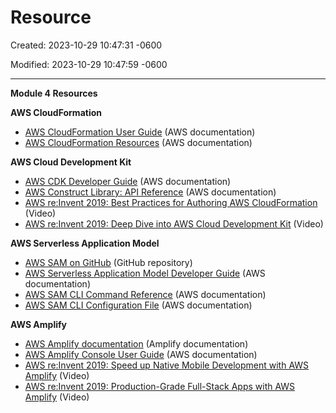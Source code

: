 # Resource

Created: 2023-10-29 10:47:31 -0600

Modified: 2023-10-29 10:47:59 -0600

---

**Module 4 Resources**



**AWS CloudFormation**

- [AWS CloudFormation User Guide](https://docs.aws.amazon.com/AWSCloudFormation/latest/UserGuide/Welcome.html) (AWS documentation)
- [AWS CloudFormation Resources](https://aws.amazon.com/cloudformation/resources/) (AWS documentation)

**AWS Cloud Development Kit**

- [AWS CDK Developer Guide](https://docs.aws.amazon.com/cdk/latest/guide/getting_started.html) (AWS documentation)
- [AWS Construct Library: API Reference](https://docs.aws.amazon.com/cdk/api/latest/docs/aws-construct-library.html) (AWS documentation)
- [AWS re:Invent 2019: Best Practices for Authoring AWS CloudFormation](https://www.youtube.com/watch?v=bJHHQM7GGro) (Video)
- [AWS re:Invent 2019: Deep Dive into AWS Cloud Development Kit](https://www.youtube.com/watch?v=9As_ZIjUGmY) (Video)

**AWS Serverless Application Model**

- [AWS SAM on GitHub](https://github.com/awslabs/serverless-application-model) (GitHub repository)
- [AWS Serverless Application Model Developer Guide](https://docs.aws.amazon.com/serverless-application-model/latest/developerguide/what-is-sam.html) (AWS documentation)
- [AWS SAM CLI Command Reference](https://docs.aws.amazon.com/serverless-application-model/latest/developerguide/serverless-sam-cli-command-reference.html) (AWS documentation)
- [AWS SAM CLI Configuration File](https://docs.aws.amazon.com/serverless-application-model/latest/developerguide/serverless-sam-cli-config.html) (AWS documentation)

**AWS Amplify**

- [AWS Amplify documentation](https://docs.amplify.aws/start) (Amplify documentation)
- [AWS Amplify Console User Guide](https://docs.aws.amazon.com/amplify/latest/userguide/welcome.html) (AWS documentation)
- [AWS re:Invent 2019: Speed up Native Mobile Development with AWS Amplify](https://www.youtube.com/watch?v=K3hLlHNCjbQ) (Video)
- [AWS re:Invent 2019: Production-Grade Full-Stack Apps with AWS Amplify](https://www.youtube.com/watch?v=DcrtvgaVdCU) (Video)
